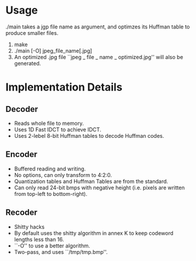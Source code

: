 # Usage
./main takes a jgp file name as argument, and optimzes its Huffman table to produce smaller files.

1. make
2. ./main [-O] jpeg_file_name[.jpg]
3. An optimized .jpg file ``jpeg _ file _ name _ optimized.jpg'' will also be generated.

# Implementation Details
## Decoder
- Reads whole file to memory.
- Uses 1D Fast IDCT to achieve IDCT.
- Uses 2-lebel 8-bit Huffman tables to decode Huffman codes.

## Encoder
- Buffered reading and writing.
- No options, can only transform to 4:2:0.
- Quantization tables and Huffman Tables are from the standard.
- Can only read 24-bit bmps with negative height (i.e. pixels are written from top-left to bottom-right).

## Recoder
- Shitty hacks
- By default uses the shitty algorithm in annex K to keep codeword lengths less than 16.
- ``-O'' to use a better algorithm.
- Two-pass, and uses ``/tmp/tmp.bmp''.
